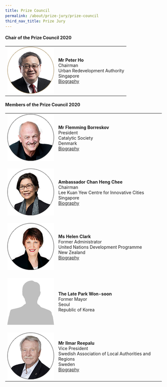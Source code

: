 ```yaml
---
title: Prize Council
permalink: /about/prize-jury/prize-council
third_nav_title: Prize Jury
---
```


#### **Chair of the Prize Council 2020**

<table style="width: 100%;" border="0" cellpadding="10">
<tbody>
<tr>
<td style="width: 150px;"><img src="/images/jury/peter-ho.png" alt="Peter Ho" /></td>
<td><strong>Mr Peter Ho</strong><br />Chairman<br />Urban Redevelopment Authority<br />Singapore<br><a href="/about/prize-jury/prize-council/peter-ho/">Biography</a></td>
</tr>
</tbody>
</table>

#### **Members of the Prize Council 2020**

<table style="width: 100%;" border="0" cellpadding="10">
<tbody>
<tr>
<td style="width: 150px;"><img src="/images/jury/flemming-borreskov.png" alt="Flemming Borreskov" /><br></td>
<td><strong>Mr Flemming Borreskov</strong><br />President<br />Catalytic Society<br />Denmark<br><a href="/about/prize-jury/prize-council/flemming-borreskov/">Biography</a></td>
</tr>
<tr>
<td><br><img src="/images/jury/chan-heng-chee.png" alt="Chan Heng Chee" /><br></td>
<td><br><strong>Ambassador Chan Heng Chee</strong><br />Chairman<br />Lee Kuan Yew Centre for Innovative Cities<br />Singapore<br><a href="/about/prize-jury/prize-council/chan-heng-chee/">Biography</a></td>
</tr>
<tr>
<td><br><img src="/images/jury/helen-clark.png" alt="Helen Clark" /><br></td>
<td><br><strong>Ms Helen Clark</strong><br />Former Administrator<br />United Nations Development Programme<br />New Zealand<br><a href="/about/prize-jury/prize-council/helen-clark/">Biography</a></td>
</tr>
<tr>
<td><br><img src="/images/jury/generic.png" alt="generic" /><br></td>
<td><br><strong>The Late Park Won-soon</strong><br />Former Mayor<br />Seoul<br />Republic of Korea</td>
</tr>
<tr>
<td><br><img src="/images/jury/ilmar-reepalu.png" alt="Ilmar Reepalu" /><br></td>
<td><br><strong>Mr Ilmar Reepalu</strong><br />Vice President<br />Swedish Association of Local Authorities and Regions<br />Sweden<br><a href="/about/prize-jury/prize-council/ilmar-reepalu/">Biography</a></td>
</tr> 
</tbody>
</table>
